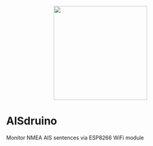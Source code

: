 <p align="center">
  <img src="https://cdn.rawgit.com/thomasbrueggemann/aisdruino/master/icon.png" width="250" />
</p>

# AISdruino
Monitor NMEA AIS sentences via ESP8266 WiFi module
